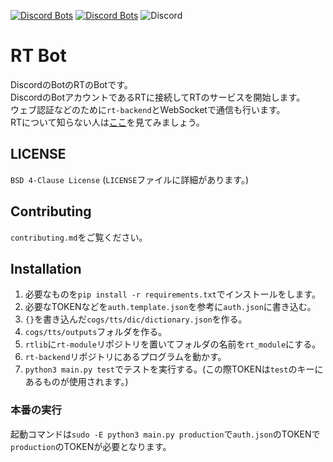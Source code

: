 [![Discord Bots](https://top.gg/api/widget/status/716496407212589087.svg)](https://top.gg/bot/716496407212589087) [![Discord Bots](https://top.gg/api/widget/servers/716496407212589087.svg)](https://top.gg/bot/716496407212589087) ![Discord](https://img.shields.io/discord/718641964672876614?label=support&logo=discord)
# RT Bot
DiscordのBotのRTのBotです。  
DiscordのBotアカウントであるRTに接続してRTのサービスを開始します。  
ウェブ認証などのために`rt-backend`とWebSocketで通信も行います。  
RTについて知らない人は[ここ](https://rt-bot.com)を見てみましょう。

## LICENSE
`BSD 4-Clause License` (`LICENSE`ファイルに詳細があります。)

## Contributing
`contributing.md`をご覧ください。

## Installation
1. 必要なものを`pip install -r requirements.txt`でインストールをします。
2. 必要なTOKENなどを`auth.template.json`を参考に`auth.json`に書き込む。
3. `{}`を書き込んだ`cogs/tts/dic/dictionary.json`を作る。
4. `cogs/tts/outputs`フォルダを作る。
5. `rtlib`に`rt-module`リポジトリを置いてフォルダの名前を`rt_module`にする。
6. `rt-backend`リポジトリにあるプログラムを動かす。
7. `python3 main.py test`でテストを実行する。(この際TOKENは`test`のキーにあるものが使用されます。)
### 本番の実行
起動コマンドは`sudo -E python3 main.py production`で`auth.json`のTOKENで`production`のTOKENが必要となります。
